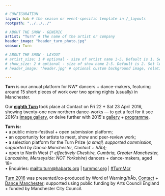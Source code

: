 ```yaml
---

# CONFIGURATION
layout: hab # the season or event-specific template in /_layouts
rootpath: "../../../"

# ABOUT THE SHOW - GENERIC
artist: "Turn" # the name of the artist or company
header_image: "header_turn_photo.jpg"   
season: Turn

# ABOUT THE SHOW - LAYOUT
# artist_size: 1 # optional - size of artist name 1-5. Default is 1. Set longer names to lower values
# show_size: 2 # optional - size of show name 2-5. Default is 2. Set longer names to lower values
# header_image: "header.jpg" # optional custom background image, relative to current page

---
```

**Turn** is our annual platform for NW† dancers + dance-makers, featuring around 15 short pieces of work over two spring nights (usually) in Manchester.       
         
Our **[eighth Turn](/archive/2016-turn)** took place at Contact on Fri 22 + Sat 23 April 2016, showing twenty-one new northern dance-works — to get a feel for it see 2016's [image gallery](/galleries/2016-turn), or delve further with 2015's [gallery](/galleries/2015-turn) + [programme](/archive/2015-turn).       
         
**Turn is:**        
• a public micro-festival + open submission platform;        
• an opportunity for artists to meet, show and peer-review work;        
• a selection platform for the Turn Prize (*a small, supported commission, supported by Dance Manchester, Contact + hÅb*);        
• open to North West († *effectively Cheshire, Cumbria, Greater Manchester, Lancashire, Merseyside: NOT Yorkshire*) dancers + dance-makers, aged 18+         
• Enquiries: <mailto:turn@habarts.org> | <a href="http://turnmcr.org" target="_blank">turnmcr.org</a> | <a href="http://twitter.com/hashtag/TurnMcr" target="_blank">#TurnMcr</a>          
         
[Turn 2016](/archive/2016-turn) was presented/co-produced by Word of Warning/hÅb, <a href="http://contactmcr.com" target="_blank">Contact</a> + <a href="http://www.digm.org" target="_blank">Dance Manchester</a>; supported using public funding by Arts Council England + funded by Manchester City Council.
